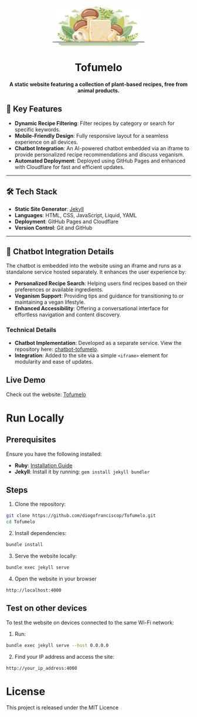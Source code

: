   <div align="center">
    <img src="assets/img/logo.webp" alt="Tofumelo Banner" width="50%">
    <h1>Tofumelo</h1>
    <h4>A static website featuring a collection of plant-based recipes, free from animal products.</h4>
  </div>

## 🌟 Key Features
- **Dynamic Recipe Filtering**: Filter recipes by category or search for specific keywords.
- **Mobile-Friendly Design**: Fully responsive layout for a seamless experience on all devices.
- **Chatbot Integration**: An AI-powered chatbot embedded via an iframe to provide personalized recipe recommendations and discuss veganism.
- **Automated Deployment**: Deployed using GitHub Pages and enhanced with Cloudflare for fast and efficient updates.

---

## 🛠️ Tech Stack
- **Static Site Generator**: [Jekyll](https://jekyllrb.com/)
- **Languages**: HTML, CSS, JavaScript, Liquid, YAML
- **Deployment**: GitHub Pages and Cloudflare
- **Version Control**: Git and GitHub

---

## 🧠 Chatbot Integration Details

The chatbot is embedded into the website using an iframe and runs as a standalone service hosted separately. It enhances the user experience by:
- **Personalized Recipe Search**: Helping users find recipes based on their preferences or available ingredients.
- **Veganism Support**: Providing tips and guidance for transitioning to or maintaining a vegan lifestyle.
- **Enhanced Accessibility**: Offering a conversational interface for effortless navigation and content discovery.

### Technical Details
- **Chatbot Implementation**: Developed as a separate service. View the repository here: [chatbot-tofumelo](https://github.com/diogofranciscop/chatbot-tofumelo).
- **Integration**: Added to the site via a simple `<iframe>` element for modularity and ease of updates.


## Live Demo
Check out the website: [Tofumelo](https://tofumelo.pt)

# Run Locally
## Prerequisites
Ensure you have the following installed:
- **Ruby**: [Installation Guide](https://www.ruby-lang.org/en/documentation/installation/)
- **Jekyll**: Install it by running:
`gem install jekyll bundler`
## Steps
1. Clone the repository:
```bash
git clone https://github.com/diogofranciscop/Tofumelo.git
cd Tofumelo
```
2. Install dependencies:
```bash
bundle install
```
3. Serve the website locally:
```bash
bundle exec jekyll serve
```
4. Open the website in your browser
```plaintext
http://localhost:4000
```
## Test on other devices
To test the website on devices connected to the same Wi-Fi network:

1. Run:
```bash
bundle exec jekyll serve --host 0.0.0.0
```

2. Find your IP address and access the site:
```plaintext
http://your_ip_address:4000
```
# License
This project is released under the MIT Licence
